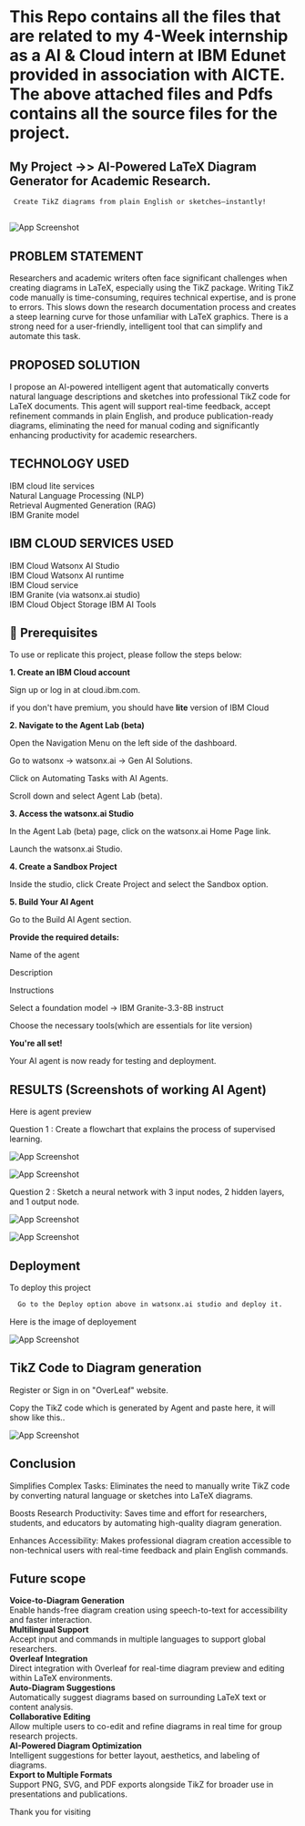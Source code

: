 # This Repo contains all the files that are related to my 4-Week internship as a AI & Cloud intern at IBM Edunet provided in association with AICTE. The above attached files and Pdfs contains all the source files for the project.


## My Project ->> AI-Powered LaTeX Diagram Generator for Academic Research.  
     Create TikZ diagrams from plain English or sketches—instantly!  

## 

![App Screenshot](https://github.com/Adityasen-cmd/Edunet_Internship_2025/blob/main/Diagram%20generate%20image.png?raw=true)


## PROBLEM STATEMENT

Researchers and academic writers often face significant challenges when creating diagrams in LaTeX, especially using the TikZ package. Writing TikZ code manually is time-consuming, requires technical expertise, and is prone to errors. This slows down the research documentation process and creates a steep learning curve for those unfamiliar with LaTeX graphics. There is a strong need for a user-friendly, intelligent tool that can simplify and automate this task.

## PROPOSED SOLUTION

I propose an AI-powered intelligent agent that automatically converts natural language descriptions and sketches into professional TikZ code for LaTeX documents. This agent will support real-time feedback, accept refinement commands in plain English, and produce publication-ready diagrams, eliminating the need for manual coding and significantly enhancing productivity for academic researchers.

## TECHNOLOGY USED

IBM cloud lite services  
Natural Language Processing (NLP)  
Retrieval Augmented Generation (RAG)  
IBM Granite model  

## IBM CLOUD SERVICES USED

IBM Cloud Watsonx AI Studio  
IBM Cloud Watsonx AI runtime  
IBM Cloud service   
IBM Granite (via watsonx.ai studio)  
IBM Cloud Object Storage IBM AI Tools  

## **🔧 Prerequisites**  

To use or replicate this project, please follow the steps below:

**1. Create an IBM Cloud account**  

Sign up or log in at cloud.ibm.com.

if you don't have premium, you should have **lite** version of IBM Cloud

**2. Navigate to the Agent Lab (beta)**

Open the Navigation Menu on the left side of the dashboard.

Go to watsonx → watsonx.ai → Gen AI Solutions.

Click on Automating Tasks with AI Agents.

Scroll down and select Agent Lab (beta).

**3. Access the watsonx.ai Studio**  

In the Agent Lab (beta) page, click on the watsonx.ai Home Page link.

Launch the watsonx.ai Studio.

**4. Create a Sandbox Project**

Inside the studio, click Create Project and select the Sandbox option.

**5. Build Your AI Agent**  

Go to the Build AI Agent section.

**Provide the required details:**  

Name of the agent

Description

Instructions

Select a foundation model -> IBM Granite-3.3-8B instruct

Choose the necessary tools(which are essentials for lite version)

**You're all set!**  

Your AI agent is now ready for testing and deployment.


## RESULTS (Screenshots of working AI Agent)

Here is agent preview

Question 1 : Create a flowchart that explains the process of supervised learning.

![App Screenshot](https://github.com/Adityasen-cmd/Edunet_Internship_2025/blob/main/Screenshots%20of%20project/Result%201%20preview.png?raw=true)

![App Screenshot](https://github.com/Adityasen-cmd/Edunet_Internship_2025/blob/main/Screenshots%20of%20project/Result%201%20TikZ.png?raw=true)

Question 2 : Sketch a neural network with 3 input nodes, 2 hidden  layers, and 1 output node.  

![App Screenshot](https://github.com/Adityasen-cmd/Edunet_Internship_2025/blob/main/Screenshots%20of%20project/Result%203%20preview.png?raw=true)

![App Screenshot](https://github.com/Adityasen-cmd/Edunet_Internship_2025/blob/main/Screenshots%20of%20project/Result%203%20TikZ.png?raw=true)


## Deployment

To deploy this project

```bash
  Go to the Deploy option above in watsonx.ai studio and deploy it.
```
Here is the image of deployement 

![App Screenshot](Deployed_Project_Snapshot.png)


## TikZ Code to Diagram generation 

Register or Sign in on "OverLeaf" website.

Copy the TikZ code which is generated by Agent and paste here,
it will show like this..  

![App Screenshot](https://github.com/Adityasen-cmd/Edunet_Internship_2025/blob/main/Screenshots%20of%20project/Generate%20final%20diagram%20in%20OverLeaf.png?raw=true)

## Conclusion

 Simplifies Complex Tasks: Eliminates the need to manually write TikZ code by converting natural language or sketches into LaTeX diagrams.

 Boosts Research Productivity: Saves time and effort for researchers, students, and educators by automating high-quality diagram generation.

 Enhances Accessibility: Makes professional diagram creation accessible to non-technical users with real-time feedback and plain English commands.

## Future scope

**Voice-to-Diagram Generation**  
Enable hands-free diagram creation using speech-to-text for accessibility and faster interaction.  
**Multilingual Support**  
Accept input and commands in multiple languages to support global researchers.  
**Overleaf Integration**  
Direct integration with Overleaf for real-time diagram preview and editing within LaTeX environments.  
**Auto-Diagram Suggestions**  
Automatically suggest diagrams based on surrounding LaTeX text or content analysis.  
**Collaborative Editing**  
Allow multiple users to co-edit and refine diagrams in real time for group research projects.  
**AI-Powered Diagram Optimization**  
Intelligent suggestions for better layout, aesthetics, and labeling of diagrams.  
**Export to Multiple Formats**  
Support PNG, SVG, and PDF exports alongside TikZ for broader use in presentations and publications.



Thank you for visiting  

 

